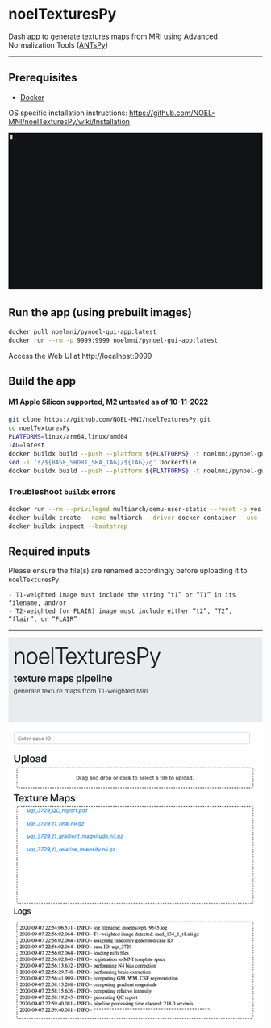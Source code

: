 # noelTexturesPy
Dash app to generate textures maps from MRI using Advanced Normalization Tools ([ANTsPy](https://antspy.readthedocs.io/en/latest/))
<hr>

## Prerequisites
- [Docker](https://www.docker.com/get-started)

OS specific installation instructions: https://github.com/NOEL-MNI/noelTexturesPy/wiki/Installation

![Usage noelTexturesPy GIF](images/textures.gif)



## Run the app (using prebuilt images)
```bash
docker pull noelmni/pynoel-gui-app:latest
docker run --rm -p 9999:9999 noelmni/pynoel-gui-app:latest
```
Access the Web UI at http://localhost:9999

## Build the app
#### M1 Apple Silicon supported, M2 untested as of 10-11-2022
```bash
git clone https://github.com/NOEL-MNI/noelTexturesPy.git
cd noelTexturesPy
PLATFORMS=linux/arm64,linux/amd64
TAG=latest
docker buildx build --push --platform ${PLATFORMS} -t noelmni/pynoel-gui-base:${TAG} base-docker-image/
sed -i 's/${BASE_SHORT_SHA_TAG}/${TAG}/g' Dockerfile
docker buildx build --push --platform ${PLATFORMS} -t noelmni/pynoel-gui-app:${TAG} .
```
### Troubleshoot `buildx` errors
```bash
docker run --rm --privileged multiarch/qemu-user-static --reset -p yes
docker buildx create --name multiarch --driver docker-container --use
docker buildx inspect --bootstrap
```

## Required inputs
Please ensure the file(s) are renamed accordingly before uploading it to `noelTexturesPy`.
```
- T1-weighted image must include the string “t1” or “T1” in its filename, and/or
- T2-weighted (or FLAIR) image must include either “t2”, “T2”, “flair”, or “FLAIR”
```

<hr>

![](/images/noelTexturesPyDemo.png?raw=true)
